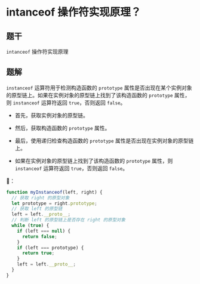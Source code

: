 # intanceof 操作符实现原理？

## 题干

`intanceof` 操作符实现原理

## 题解

`instanceof` 运算符用于检测构造函数的 `prototype` 属性是否出现在某个实例对象的原型链上。如果在实例对象的原型链上找到了该构造函数的 `prototype` 属性，则 `instanceof` 运算符返回 `true`，否则返回 `false`。

- 首先，获取实例对象的原型链。

- 然后，获取构造函数的 `prototype` 属性。

- 最后，使用递归检查构造函数的 `prototype` 属性是否出现在实例对象的原型链上。

- 如果在实例对象的原型链上找到了该构造函数的 `prototype` 属性，则 `instanceof` 运算符返回 `true`，否则返回 `false`。


🌰：
```js
function myInstanceof(left, right) {
  // 获取 right 的原型对象
  let prototype = right.prototype;
  // 获取 left 的原型链
  left = left.__proto__;
  // 判断 left 的原型链上是否存在 right 的原型对象
  while (true) {
    if (left === null) {
      return false;
    }
    if (left === prototype) {
      return true;
    }
    left = left.__proto__;
  }
}
```